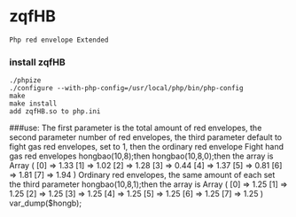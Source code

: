# zqfHB
    Php red envelope Extended
### install zqfHB
    ./phpize
    ./configure --with-php-config=/usr/local/php/bin/php-config
    make
    make install
    add zqfHB.so to php.ini
###use:
        The first parameter is the total amount of red envelopes, the second parameter number of red envelopes, 
        the third parameter default to fight gas red envelopes, set to 1, then the ordinary red envelope
        Fight hand gas red envelopes
        hongbao(10,8);then hongbao(10,8,0);then the array is 
        Array ( [0] => 1.33 [1] => 1.02 [2] => 1.28 [3] => 0.44 [4] => 1.37 [5] => 0.81 [6] => 1.81 [7] => 1.94 )
        Ordinary red envelopes, the same amount of each set the third parameter
        hongbao(10,8,1);then the array is 
        Array ( [0] => 1.25 [1] => 1.25 [2] => 1.25 [3] => 1.25 [4] => 1.25 [5] => 1.25 [6] => 1.25 [7] => 1.25 )
        var_dump($hongb);
